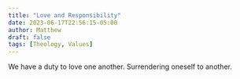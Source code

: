```yaml
---
title: "Love and Responsibility"
date: 2023-06-17T22:56:15-05:00
author: Matthew
draft: false
tags: [Theology, Values]
---
```

We have a duty to love one another. Surrendering oneself to another.
